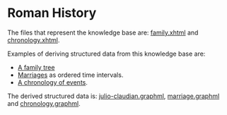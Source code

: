 # Roman History

The files that represent the knowledge base are: [family.xhtml](family.xhtml) and [chronology.xhtml](chronology.xhtml).

Examples of deriving structured data from this knowledge base are:
* [A family tree](family.md)
* [Marriages](marriage.md) as ordered time intervals.
* [A chronology of events](chronology.md).

The derived structured data is: [julio-claudian.graphml](julio-claudian.graphml), [marriage.graphml](marriage.graphml) and [chronology.graphml](chronology.graphml).
